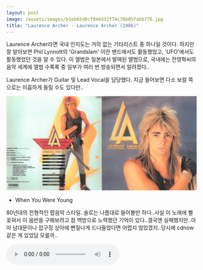 ```yaml
---
layout: post
image: /assets/images/b1eb65d0cf946d32f74c78b05fabb776.jpg
title: "Laurence Archer - Laurence Archer (1986)"
---
```


Laurence Archer라면 국내 인지도는 거의 없는 기타리스트 중 하나일 것이다. 하지만 잘 알아보면 Phil Lynnott의 'Grandslam' 이란 밴드에서도 활동했었고, 'UFO'에서도 활동했었던 것을 알 수 있다. 이 앨범은 일본에서 발매된 앨범으로, 국내에는 전영혁씨의 음악 세계에 앨범 수록록 중 일부가 여러 번 방송되면서 알려졌다..

Laurence Archer가 Guitar 및 Lead Vocal을 담당했다. 지금 들어보면 다소 보컬 쪽으로는 미흡하게 들릴 수도 있다만..


![image](/assets/images/b1eb65d0cf946d32f74c78b05fabb776.jpg)

- When You Were Young

80년대의 전형적인 팝음악 스타일..솔로는 나름대로 들어볼만 하다..사실 이 노래에 삘 꽂혀서 이 음반을 구해보려고 참 백방으로 노력했던 기억이 있다..결국엔 실패했지만..아마 남대문이나 압구정 상아에 뻔질나게 드나들었다면 어렵지 않았겠지..당시에 cdnow 같은 게 있었담 모를까..

<audio src="/assets/images/fe14678d8facb88a8fc735876fd53617.mp3" controls preload></audio>



